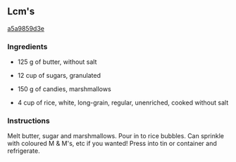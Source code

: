 ## Lcm's

[a5a9859d3e](http://www.food.com/recipe/lcms-357278)

### Ingredients

 - 125 g of butter, without salt

 - 12 cup of sugars, granulated

 - 150 g of candies, marshmallows

 - 4 cup of rice, white, long-grain, regular, unenriched, cooked without salt

### Instructions

Melt butter, sugar and marshmallows. Pour in to rice bubbles. Can sprinkle with coloured M & M's, etc if you wanted! Press into tin or container and refrigerate.